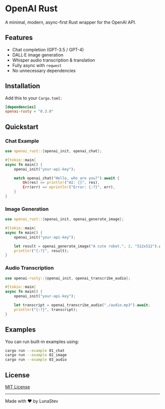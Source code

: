 # OpenAI Rust

A minimal, modern, async-first Rust wrapper for the OpenAI API.

## Features

* Chat completion (GPT-3.5 / GPT-4)
* DALL·E image generation
* Whisper audio transcription & translation
* Fully async with `reqwest`
* No unnecessary dependencies

## Installation

Add this to your `Cargo.toml`:

```toml
[dependencies]
openai-rusty = "0.3.0"
```

## Quickstart

### Chat Example

```rust
use openai_rust::{openai_init, openai_chat};

#[tokio::main]
async fn main() {
    openai_init("your-api-key");

    match openai_chat("Hello, who are you?").await {
        Ok(res) => println!("AI: {}", res),
        Err(err) => eprintln!("Error: {:?}", err),
    }
}
```

### Image Generation

```rust
use openai_rust::{openai_init, openai_generate_image};

#[tokio::main]
async fn main() {
    openai_init("your-api-key");

    let result = openai_generate_image("A cute robot.", 2, "512x512").await;
    println!("{:?}", result);
}
```

### Audio Transcription

```rust
use openai-rusty::{openai_init, openai_transcribe_audio};

#[tokio::main]
async fn main() {
    openai_init("your-api-key");

    let transcript = openai_transcribe_audio("./audio.mp3").await;
    println!("{:?}", transcript);
}
```

## Examples

You can run built-in examples using:

```bash
cargo run --example 01_chat
cargo run --example 02_image
cargo run --example 03_audio
```

## License

[MIT License](LICENSE)

---

Made with ❤️ by LunaStev
